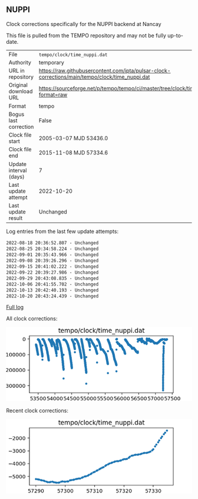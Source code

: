 
## NUPPI

Clock corrections specifically for the NUPPI backend at Nancay

This file is pulled from the TEMPO repository and may not be fully up-to-date.

|     |     |
|:--- |:--- |
| File | `tempo/clock/time_nuppi.dat` |
| Authority | temporary |
| URL in repository | <https://raw.githubusercontent.com/ipta/pulsar-clock-corrections/main/tempo/clock/time_nuppi.dat> |
| Original download URL | <https://sourceforge.net/p/tempo/tempo/ci/master/tree/clock/time_nuppi.dat?format=raw> |
| Format | tempo |
| Bogus last correction | False |
| Clock file start | 2005-03-07 MJD 53436.0 |
| Clock file end | 2015-11-08 MJD 57334.6 |
| Update interval (days) | 7 |
| Last update attempt | 2022-10-20 |
| Last update result | Unchanged |

Log entries from the last few update attempts:
```
2022-08-18 20:36:52.807 - Unchanged
2022-08-25 20:34:58.224 - Unchanged
2022-09-01 20:35:43.966 - Unchanged
2022-09-08 20:39:26.296 - Unchanged
2022-09-15 20:41:02.222 - Unchanged
2022-09-22 20:39:27.986 - Unchanged
2022-09-29 20:43:08.835 - Unchanged
2022-10-06 20:41:55.702 - Unchanged
2022-10-13 20:42:40.193 - Unchanged
2022-10-20 20:43:24.439 - Unchanged
```
[Full log](https://raw.githubusercontent.com/ipta/pulsar-clock-corrections/main/log/tempo/clock/time_nuppi.dat.log)


All clock corrections:

![plot of all clock corrections](time_nuppi.dat.png "All corrections")

Recent clock corrections:

![plot of recent clock corrections](time_nuppi.dat.short.png "Recent corrections")

